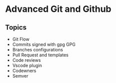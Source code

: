 # Advanced Git and Github
## Topics

<ul>
    <li>Git Flow</li>
    <li>Commits signed with gpg GPG</li>
    <li>Branches configurations</li>
    <li>Pull Request and templates</li>
    <li>Code reviews</li>
    <li>Vscode plugin</li>
    <li>Codewners</li>
    <li>Semver</li>
</ul>

